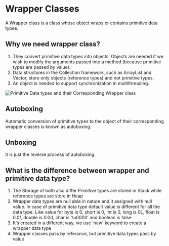 # Wrapper Classes
A Wrapper class is a class whose object wraps or contains primitive data types.

## Why we need wrapper class?
1. They convert primitive data types into objects. Objects are needed if we wish to modify the arguments passed into a method (because primitive types are passed by value).
2. Data structures in the Collection framework, such as ArrayList and Vector, store only objects (reference types) and not primitive types.
3. An object is needed to support synchronization in multithreading.

![Primitive Data types and their Corresponding Wrapper class](https://media.geeksforgeeks.org/wp-content/cdn-uploads/20200806191733/Wrapper-Class-in-Java.png)

## Autoboxing
Automatic conversion of primitive types to the object of their corresponding wrapper classes is known as autoboxing.

## Unboxing
It is just the reverse process of autoboxing.

## What is the difference between wrapper and primitive data type?
1. The Storage of both also differ Primitive types are stored in Stack while reference types are store in Heap
2. Wrapper data types are null able in nature and it assigned with null value. In case of primitive data type default value is different for all the data type. Like value for byte is 0, short is 0, int is 0, long is 0L, float is 0.0f, double is 0.0d, char is ‘\u0000’ and boolean is false
3. It's created in a different way, we use 'new' keyword to create a wrapper data type
4. Wrapper classes pass by referance, but primitive data types pass by value